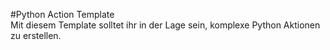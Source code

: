 #Python Action Template  
Mit diesem Template solltet ihr in der Lage sein, komplexe Python Aktionen zu erstellen.